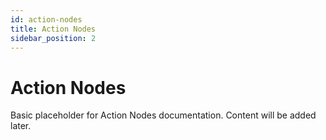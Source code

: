 ```yaml
---
id: action-nodes
title: Action Nodes
sidebar_position: 2
---
```


# Action Nodes

Basic placeholder for Action Nodes documentation. Content will be added later. 
